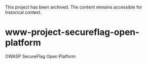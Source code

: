 This project has been archived. The content remains accessible for historical context.

# www-project-secureflag-open-platform
OWASP SecureFlag Open Platform
